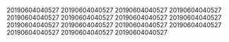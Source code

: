 20190604040527
20190604040527
20190604040527
20190604040527
20190604040527
20190604040527
20190604040527
20190604040527
20190604040527
20190604040527
20190604040527
20190604040527
20190604040527
20190604040527
20190604040527
